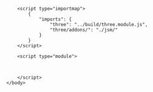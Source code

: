 <!DOCTYPE html>
<html lang="en">
	<head>
		<title>three.js - misc - octree collisions</title>
		<meta charset=utf-8 />
		<meta name="viewport" content="width=device-width, user-scalable=no, minimum-scale=1.0, maximum-scale=1.0">
		<link type="text/css" rel="stylesheet" href="main.css">
	</head>
	<body>
		

		<script type="importmap">
			{
				"imports": {
					"three": "../build/three.module.js",
					"three/addons/": "./jsm/"
				}
			}
		</script>

		<script type="module">



		</script>
	</body>
</html>